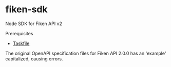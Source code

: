 # fiken-sdk
Node SDK for Fiken API v2

Prerequisites
- [Taskfile](taskfile.dev)

The original OpenAPI specification files for Fiken API 2.0.0 has an 'example' capitalized, causing errors.